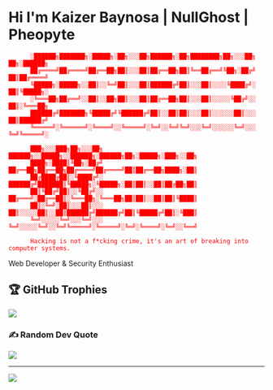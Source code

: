 <h1>Hi I'm Kaizer Baynosa | NullGhost | Pheopyte</h1>

<span style="color: red;">

          ░██████╗███████╗░█████╗░██╗░░░██╗██████╗░██╗████████╗██╗░░░██╗  ██╗░██████╗  
          ██╔════╝██╔════╝██╔══██╗██║░░░██║██╔══██╗██║╚══██╔══╝╚██╗░██╔╝  ██║██╔════╝  
          ╚█████╗░█████╗░░██║░░╚═╝██║░░░██║██████╔╝██║░░░██║░░░░╚████╔╝░  ██║╚█████╗░  
          ░╚═══██╗██╔══╝░░██║░░██╗██║░░░██║██╔══██╗██║░░░██║░░░░░╚██╔╝░░  ██║░╚═══██╗  
          ██████╔╝███████╗╚█████╔╝╚██████╔╝██║░░██║██║░░░██║░░░░░░██║░░░  ██║██████╔╝  
          ╚═════╝░╚══════╝░╚════╝░░╚═════╝░╚═╝░░╚═╝╚═╝░░░╚═╝░░░░░░╚═╝░░░  ╚═╝╚═════╝░  

          ███╗░░░███╗██╗░░░██╗ ██████╗░░█████╗░░██████╗░██████╗██╗░█████╗░███╗░░██╗
          ████╗░████║╚██╗░██╔╝ ██╔══██╗██╔══██╗██╔════╝██╔════╝██║██╔══██╗████╗░██║
          ██╔████╔██║░╚████╔╝░ ██████╔╝███████║╚█████╗░╚█████╗░██║██║░░██║██╔██╗██║
          ██║╚██╔╝██║░░╚██╔╝░░ ██╔═══╝░██╔══██║░╚═══██╗░╚═══██╗██║██║░░██║██║╚████║
          ██║░╚═╝░██║░░░██║░░░ ██║░░░░░██║░░██║██████╔╝██████╔╝██║╚█████╔╝██║░╚███║
          ╚═╝░░░░░╚═╝░░░╚═╝░░░ ╚═╝░░░░░╚═╝░░╚═╝╚═════╝░╚═════╝░╚═╝░╚════╝░╚═╝░░╚══╝
          
          Hacking is not a f*cking crime, it's an art of breaking into computer systems.
   
</span>

<p>Web Developer & Security Enthusiast</p>

## 🏆 GitHub Trophies
![](https://github-profile-trophy.vercel.app/?username=pheopyte&theme=radical&no-frame=false&no-bg=false&margin-w=4)

### ✍️ Random Dev Quote
![](https://quotes-github-readme.vercel.app/api?type=horizontal&theme=radical)

---
[![](https://visitcount.itsvg.in/api?id=pheopyte&label=Profile%20Views&color=12&pretty=true)](https://visitcount.itsvg.in)

<!-- Proudly created with GPRM ( https://gprm.itsvg.in ) -->
